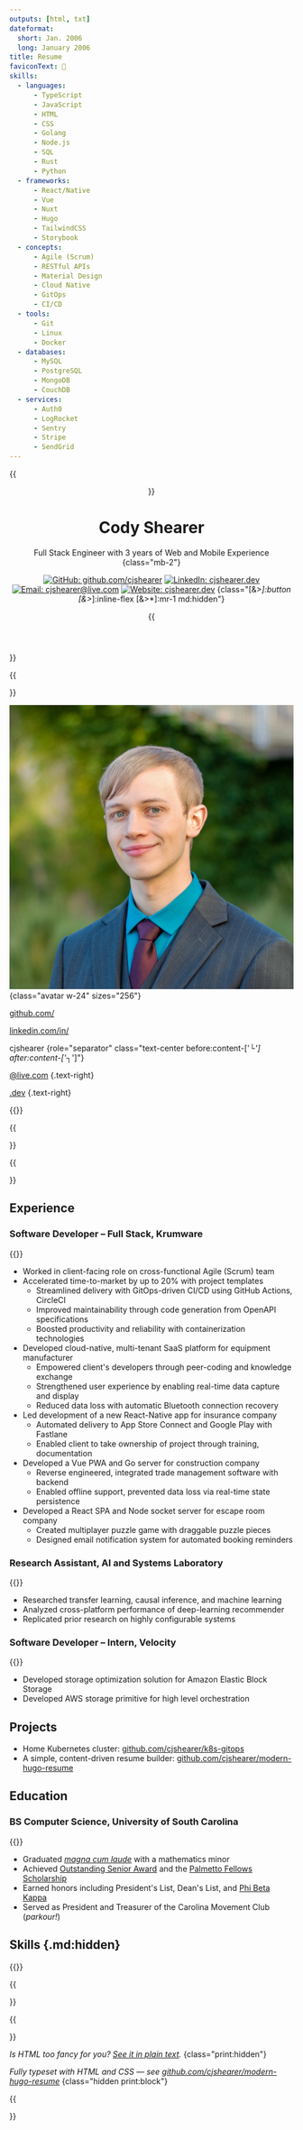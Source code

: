 ```yaml
---
outputs: [html, txt]
dateformat:
  short: Jan. 2006
  long: January 2006
title: Resume
faviconText: 💼
skills:
  - languages:
      - TypeScript
      - JavaScript
      - HTML
      - CSS
      - Golang
      - Node.js
      - SQL
      - Rust
      - Python
  - frameworks:
      - React/Native
      - Vue
      - Nuxt
      - Hugo
      - TailwindCSS
      - Storybook
  - concepts:
      - Agile (Scrum)
      - RESTful APIs
      - Material Design
      - Cloud Native
      - GitOps
      - CI/CD
  - tools:
      - Git
      - Linux
      - Docker
  - databases:
      - MySQL
      - PostgreSQL
      - MongoDB
      - CouchDB
  - services:
      - Auth0
      - LogRocket
      - Sentry
      - Stripe
      - SendGrid
---
```


{{<header class="text-center md:text-left">}}

# Cody Shearer

Full Stack Engineer with 3 years of Web and Mobile Experience
{class="mb-2"}

[![GitHub: github.com/cjshearer](svgs/brands/github.svg)](https://github.com/cjshearer "GitHub")
[![LinkedIn: cjshearer.dev](svgs/brands/linkedin.svg)](https://linkedin.com/in/cjshearer "LinkedIn")
[![Email: cjshearer@live.com](svgs/solid/envelope.svg)](mailto:cjshearer@live.com "Email")
[![Website: cjshearer.dev](svgs/solid/globe.svg)](https://cjshearer.dev "Website")
{class="[&>*]:button [&>*]:inline-flex [&>*]:mr-1 md:hidden"}

{{</header>}}

{{<aside class="not-prose gap-4 whitespace-nowrap">}}

![](avatar.jpg "A close-up photo of me wearing a suit and tie")
{class="avatar w-24" sizes="256"}

<div>

[github.com/](https://github.com/cjshearer "GithHub")

[linkedin.com/in/](https://linkedin.com/in/cjshearer "LinkedIn")

cjshearer
{role="separator" class="text-center before:content-['└_'] after:content-['_┐']"}

[@live.com](mailto:cjshearer@live.com "Email")
{.text-right}

[.dev](https://cjshearer.dev "Website")
{.text-right}

</div>

{{<skills layout="vertical">}}

{{</aside>}}

{{<main>}}

## Experience

### Software Developer – Full Stack, Krumware

{{<date-range start="2021-03-29" end="2023-10-20">}}

- Worked in client-facing role on cross-functional Agile (Scrum) team
- Accelerated time-to-market by up to 20% with project templates
  - Streamlined delivery with GitOps-driven CI/CD using GitHub Actions, CircleCI
  - Improved maintainability through code generation from OpenAPI specifications
  - Boosted productivity and reliability with containerization technologies
- Developed cloud-native, multi-tenant SaaS platform for equipment manufacturer
  - Empowered client's developers through peer-coding and knowledge exchange
  - Strengthened user experience by enabling real-time data capture and display
  - Reduced data loss with automatic Bluetooth connection recovery
- Led development of a new React-Native app for insurance company
  - Automated delivery to App Store Connect and Google Play with Fastlane
  - Enabled client to take ownership of project through training, documentation
- Developed a Vue PWA and Go server for construction company
  - Reverse engineered, integrated trade management software with backend
  - Enabled offline support, prevented data loss via real-time state persistence
- Developed a React SPA and Node socket server for escape room company
  - Created multiplayer puzzle game with draggable puzzle pieces
  - Designed email notification system for automated booking reminders

### Research Assistant, AI and Systems Laboratory

{{<date-range start="2020-08-01" end="2021-04-01">}}

- Researched transfer learning, causal inference, and machine learning
- Analyzed cross-platform performance of deep-learning recommender
- Replicated prior research on highly configurable systems

### Software Developer – Intern, Velocity

{{<date-range start="2018-06-01" end="2018-08-01">}}

- Developed storage optimization solution for Amazon Elastic Block Storage
- Developed AWS storage primitive for high level orchestration

## Projects

- Home Kubernetes cluster: [github.com/cjshearer/k8s-gitops](https://github.com/cjshearer/k8s-gitops)
- A simple, content-driven resume builder: [github.com/cjshearer/modern-hugo-resume](https://github.com/cjshearer/modern-hugo-resume)

## Education

### BS Computer Science, University of South Carolina

{{<date-range start="2017-08-17" end="2021-05-06">}}

- Graduated [_magna cum laude_](pdf/usc-diploma.pdf) with a mathematics minor
- Achieved [Outstanding Senior Award](https://sc.edu/about/offices_and_divisions/leadership_and_service_center/awards_and_recognition/senior-awards/index.php) and the [Palmetto Fellows Scholarship](https://sc.edu/about/offices_and_divisions/financial_aid/scholarships/scholarships_for_sc_residents/palmetto_fellows/index.php)
- Earned honors including President's List, Dean's List, and [Phi Beta Kappa](https://www.pbk.org/About)
- Served as President and Treasurer of the Carolina Movement Club (_parkour!_)

## Skills {.md:hidden}

{{<skills class="md:hidden">}}

{{</main>}}

{{<footer class="text-center">}}

_Is HTML too fancy for you? [See it in plain text](/index.txt)._
{class="print:hidden"}

_Fully typeset with HTML and CSS — see [github.com/cjshearer/modern-hugo-resume](https://github.com/cjshearer/modern-hugo-resume)_
{class="hidden print:block"}

{{</footer>}}
